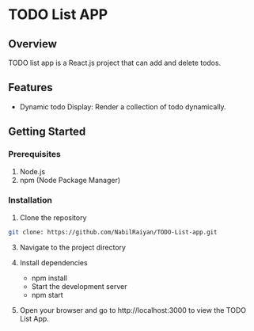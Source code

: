 # TODO List APP
## Overview
TODO list app is a React.js project that can add and delete todos. 

## Features
- Dynamic todo Display: Render a collection of todo dynamically. 


## Getting Started
### Prerequisites
 1. Node.js
 2. npm (Node Package Manager)

### Installation
  1. Clone the repository 
  ``` bash
  git clone: https://github.com/NabilRaiyan/TODO-List-app.git
```
  3. Navigate to the project directory
  4. Install dependencies
     - npm install
     - Start the development server
     - npm start
  
  5. Open your browser and go to http://localhost:3000 to view the TODO List App.
